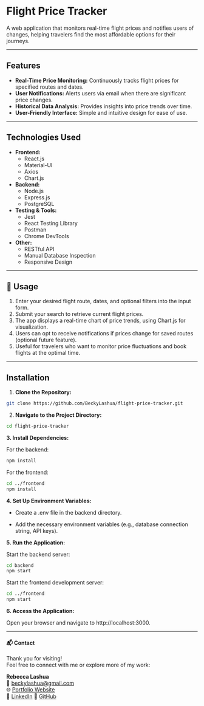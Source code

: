 # Flight Price Tracker

A web application that monitors real-time flight prices and notifies users of changes, helping travelers find the most affordable options for their journeys.

---

## Features

- **Real-Time Price Monitoring:** Continuously tracks flight prices for specified routes and dates.
- **User Notifications:** Alerts users via email when there are significant price changes.
- **Historical Data Analysis:** Provides insights into price trends over time.
- **User-Friendly Interface:** Simple and intuitive design for ease of use.

--- 

## Technologies Used

- **Frontend:**
  - React.js
  - Material-UI
  - Axios
  - Chart.js
- **Backend:**
  - Node.js
  - Express.js
  - PostgreSQL
- **Testing & Tools:**
  - Jest
  - React Testing Library
  - Postman
  - Chrome DevTools
- **Other:**
  - RESTful API
  - Manual Database Inspection
  - Responsive Design

---

## 🚀 Usage

1. Enter your desired flight route, dates, and optional filters into the input form.
2. Submit your search to retrieve current flight prices.
3. The app displays a real-time chart of price trends, using Chart.js for visualization.
4. Users can opt to receive notifications if prices change for saved routes (optional future feature).
5. Useful for travelers who want to monitor price fluctuations and book flights at the optimal time.

---

## Installation

1. **Clone the Repository:**
  ```bash
  git clone https://github.com/BeckyLashua/flight-price-tracker.git
  ```
2. **Navigate to the Project Directory:**
  ```bash
  cd flight-price-tracker
  ```
**3. Install Dependencies:**

  For the backend:
  ```bash
  npm install
  ```
  For the frontend:
  ```bash
  cd ../frontend
  npm install
  ```
**4. Set Up Environment Variables:**

* Create a .env file in the backend directory.

* Add the necessary environment variables (e.g., database connection string, API keys).

**5. Run the Application:**

Start the backend server:
```bash
cd backend
npm start
```

Start the frontend development server:
```bash
cd ../frontend
npm start
```

**6. Access the Application:**

Open your browser and navigate to http://localhost:3000.

---

#### 📬 Contact

Thank you for visiting!  
Feel free to connect with me or explore more of my work:

**Rebecca Lashua**  
📧 [beckylashua@gmail.com](mailto:beckylashua@gmail.com)  
🌐 [Portfolio Website](https://beckylashua.com)  
🔗 [LinkedIn](https://www.linkedin.com/in/rebecca-lashua-a75096231/)
🐙 [GitHub](https://github.com/BeckyLashua)
